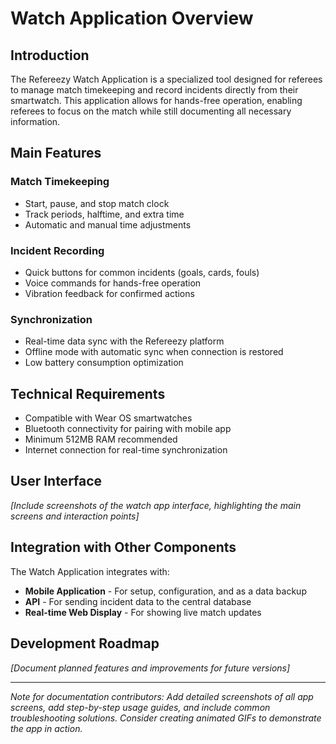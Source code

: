 # Watch Application Overview

## Introduction

The Refereezy Watch Application is a specialized tool designed for referees to manage match timekeeping and record incidents directly from their smartwatch. This application allows for hands-free operation, enabling referees to focus on the match while still documenting all necessary information.

## Main Features

### Match Timekeeping
- Start, pause, and stop match clock
- Track periods, halftime, and extra time
- Automatic and manual time adjustments

### Incident Recording
- Quick buttons for common incidents (goals, cards, fouls)
- Voice commands for hands-free operation
- Vibration feedback for confirmed actions

### Synchronization
- Real-time data sync with the Refereezy platform
- Offline mode with automatic sync when connection is restored
- Low battery consumption optimization

## Technical Requirements

- Compatible with Wear OS smartwatches
- Bluetooth connectivity for pairing with mobile app
- Minimum 512MB RAM recommended
- Internet connection for real-time synchronization

## User Interface

*[Include screenshots of the watch app interface, highlighting the main screens and interaction points]*

## Integration with Other Components

The Watch Application integrates with:

- **Mobile Application** - For setup, configuration, and as a data backup
- **API** - For sending incident data to the central database
- **Real-time Web Display** - For showing live match updates

## Development Roadmap

*[Document planned features and improvements for future versions]*

---

*Note for documentation contributors: Add detailed screenshots of all app screens, add step-by-step usage guides, and include common troubleshooting solutions. Consider creating animated GIFs to demonstrate the app in action.*
